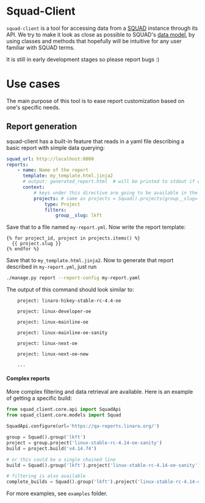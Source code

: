 # Squad-Client

`squad-client` is a tool for accessing data from a [SQUAD](https://github.com/Linaro/squad) instance through its API. We try to make it look as close as possible to SQUAD's [data model](https://squad.readthedocs.io/en/latest/intro.html#core-data-model), by using classes and methods that hopefully will be intuitive for any user familiar with SQUAD terms.

It is still in early development stages so please report bugs :)

# Use cases

The main purpose of this tool is to ease report customization based on one's specific needs. 

## Report generation

squad-client has a built-in feature that reads in a yaml file describing a basic report with simple data querying:

```yaml
squad_url: http://localhost:8000
reports:
    - name: Name of the report
      template: my_template.html.jinja2
      # output: generated_report.html  # will be printed to stdout if omitted
      context:
          # keys under this directive are going to be available in the template
          projects: # same as projects = Squad().projects(group__slug='lkft')
              type: Project
              filters:
                  group__slug: lkft  
```

Save that to a file named `my-report.yml`. Now write the report template:

```jinja2
{% for project_id, project in projects.items() %}
  {{ project.slug }}
{% endfor %}

```

Save that to `my_template.html.jinja2`. Now to generate that report described in `my-report.yml`, just run

```sh
./manage.py report --report-config my-report.yaml
```

The output of this command should look similar to:

```
    project: linaro-hikey-stable-rc-4.4-oe

    project: linux-developer-oe

    project: linux-mainline-oe

    project: linux-mainline-oe-sanity

    project: linux-next-oe

    project: linux-next-oe-new
    
    ...
```

#### Complex reports

More complex filtering and data retrieval are available. Here is an example of getting a specific build:

```python
from squad_client.core.api import SquadApi
from squad_client.core.models import Squad

SquadApi.configure(url='https://qa-reports.linaro.org/')

group = Squad().group('lkft')
project = group.project('linux-stable-rc-4.14-oe-sanity')
build = project.build('v4.14.74')

# or this could be a single chained line
build = Squad().group('lkft').project('linux-stable-rc-4.14-oe-sanity').build('v4.14.74')

# filtering is also available
complete_builds = Squad().group('lkft').project('linux-stable-rc-4.14-oe-sanity').builds(complete=True)
```

For more examples, see `examples` folder.

